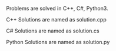 Problems are solved in C++, C#, Python3.

C++ Solutions are named as solution.cpp

C# Solutions are named as solution.cs

Python Solutions are named as solution.py
